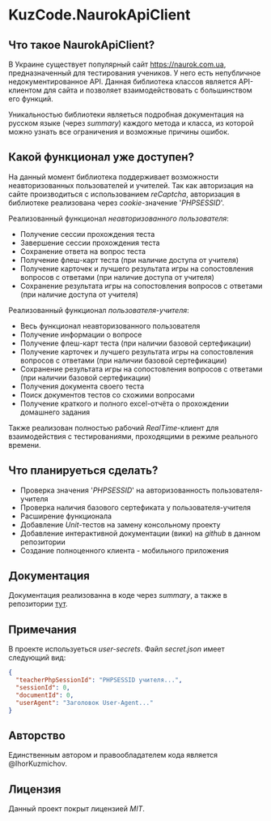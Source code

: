# KuzCode.NaurokApiClient

## Что такое NaurokApiClient?
В Украине существует популярный сайт https://naurok.com.ua, предназначенный для тестирования учеников. У него есть непубличное недокументированное API.
Данная библиотека классов является API-клиентом для сайта и позволяет взаимодействовать с большинством его функций.

Уникальностью библиотеки являеться подробная документация на русском языке (через *summary*) каждого метода и класса,
из которой можно узнать все ограничения и возможные причины ошибок.

## Какой функционал уже доступен?
На данный момент библиотека поддерживает возможности неавторизованных пользователей и учителей.
Так как авторизация на сайте производиться с использованием *reСaptcha*, авторизация в библиотеке реализована через *cookie*-значение '*PHPSESSID*'.

Реализованный функционал *неавторизованного пользователя*:
* Получение сессии прохождения теста
* Завершение сессии прохождения теста
* Сохранение ответа на вопрос теста
* Получение флеш-карт теста (при наличие доступа от учителя)
* Получение карточек и лучшего результата игры на сопостовления вопросов с ответами (при наличие доступа от учителя)
* Сохранение результата игры на сопостовления вопросов с ответами (при наличие доступа от учителя)

Реализованный функционал *пользователя-учителя*:
* Весь функционал неавторизованного пользователя
* Получение информации о вопросе
* Получение флеш-карт теста (при наличии базовой сертефикации)
* Получение карточек и лучшего результата игры на сопостовления вопросов с ответами (при наличии базовой сертефикации)
* Сохранение результата игры на сопостовления вопросов с ответами (при наличии базовой сертефикации)
* Получения документа своего теста
* Поиск документов тестов со схожими вопросами
* Получение краткого и полного excel-отчёта о прохождении домашнего задания

Также реализован полностью рабочий *RealTime*-клиент для взаимодействия с тестированиями, проходящими в режиме реального времени.

## Что планируеться сделать?
* Проверка значения '*PHPSESSID*' на авторизованность пользователя-учителя
* Проверка наличия базового сертефиката у пользователя-учителя
* Расширение функционала
* Добавление *Unit*-тестов на замену консольному проекту
* Добавление интерактивной документации (вики) на *github* в данном репозитории
* Создание полноценного клиента - мобильного приложения

## Документация
Документация реализованна в коде через *summary*, а также в репозитории [тут](https://github.com/IhorKuzmichov/KuzCode.NaurokApiClient/wiki).

## Примечания
В проекте используеться *user-secrets*. Файл *secret.json* имеет следующий вид:
```json
{
  "teacherPhpSessionId": "PHPSESSID учителя...",
  "sessionId": 0,
  "documentId": 0,
  "userAgent": "Заголовок User-Agent..."
}
```

## Авторство
Единственным автором и правообладателем кода является @IhorKuzmichov.

## Лицензия
Данный проект покрыт лицензией *MIT*.

